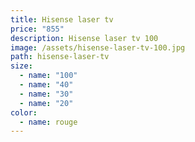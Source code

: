 ```yaml
---
title: Hisense laser tv
price: "855"
description: Hisense laser tv 100
image: /assets/hisense-laser-tv-100.jpg
path: hisense-laser-tv
size:
  - name: "100"
  - name: "40"
  - name: "30"
  - name: "20"
color:
  - name: rouge
---
```

